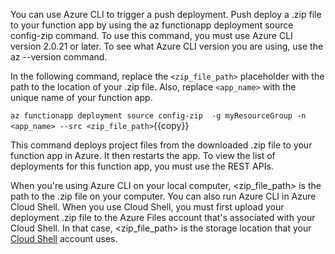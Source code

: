 You can use Azure CLI to trigger a push deployment. Push deploy a .zip file to your function app by using the az functionapp deployment source config-zip command. To use this command, you must use Azure CLI version 2.0.21 or later. To see what Azure CLI version you are using, use the az --version command.

In the following command, replace the `<zip_file_path>` placeholder with the path to the location of your .zip file. Also, replace `<app_name>` with the unique name of your function app.

`az functionapp deployment source config-zip  -g myResourceGroup -n <app_name> --src <zip_file_path>`{{copy}}

This command deploys project files from the downloaded .zip file to your function app in Azure. It then restarts the app. To view the list of deployments for this function app, you must use the REST APIs.

When you're using Azure CLI on your local computer, <zip_file_path> is the path to the .zip file on your computer. You can also run Azure CLI in Azure Cloud Shell. When you use Cloud Shell, you must first upload your deployment .zip file to the Azure Files account that's associated with your Cloud Shell. In that case, <zip_file_path> is the storage location that your [Cloud Shell](https://www.katacoda.com/ernesto/courses/azure-functions/persist-files-azure-shell) account uses.